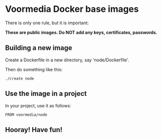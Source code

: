 # Voormedia Docker base images

There is only one rule, but it is important:

**These are public images. Do NOT add any keys, certificates, passwords.**

## Building a new image

Create a Dockerfile in a new directory, say 'node/Dockerfile'.

Then do something like this:

    ./create node

## Use the image in a project

In your project, use it as follows:

    FROM voormedia/node


## Hooray! Have fun!
